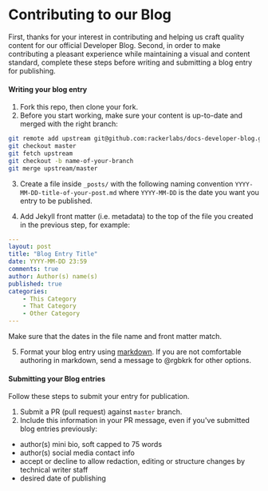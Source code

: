 # Contributing to our Blog

First, thanks for your interest in contributing and helping us craft quality content for our official Developer Blog. Second, in order to make contributing a pleasant experience while maintaining a visual and content standard, complete these steps before writing and submitting a blog entry for publishing.

#### Writing your blog entry

1. Fork this repo, then clone your fork.
2. Before you start working, make sure your content is up-to-date and merged with the right branch:
  ```bash
  git remote add upstream git@github.com:rackerlabs/docs-developer-blog.git
  git checkout master
  git fetch upstream
  git checkout -b name-of-your-branch
  git merge upstream/master
  ```

3. Create a file inside `_posts/` with the following naming convention `YYYY-MM-DD-title-of-your-post.md` where `YYYY-MM-DD` is the date you want you entry to be published.

4. Add Jekyll front matter (i.e. metadata) to the top of the file you created in the previous step, for example:

  ```yaml
  ---
  layout: post
  title: "Blog Entry Title"
  date: YYYY-MM-DD 23:59
  comments: true
  author: Author(s) name(s)
  published: true
  categories:
      - This Category
      - That Category
      - Other Category
  ---
  ```

  Make sure that the dates in the file name and front matter match.

5. Format your blog entry using [markdown](http://daringfireball.net/projects/markdown/basics). If you are not comfortable authoring in markdown, send a message to @rgbkrk for other options.

#### Submitting your Blog entries

Follow these steps to submit your entry for publication.

1. Submit a PR (pull request) against `master` branch.
2. Include this information in your PR message, even if you've submitted blog entries previously:

 - author(s) mini bio, soft capped to 75 words
 - author(s) social media contact info
 - accept or decline to allow redaction, editing or structure changes by technical writer staff
 - desired date of publishing
